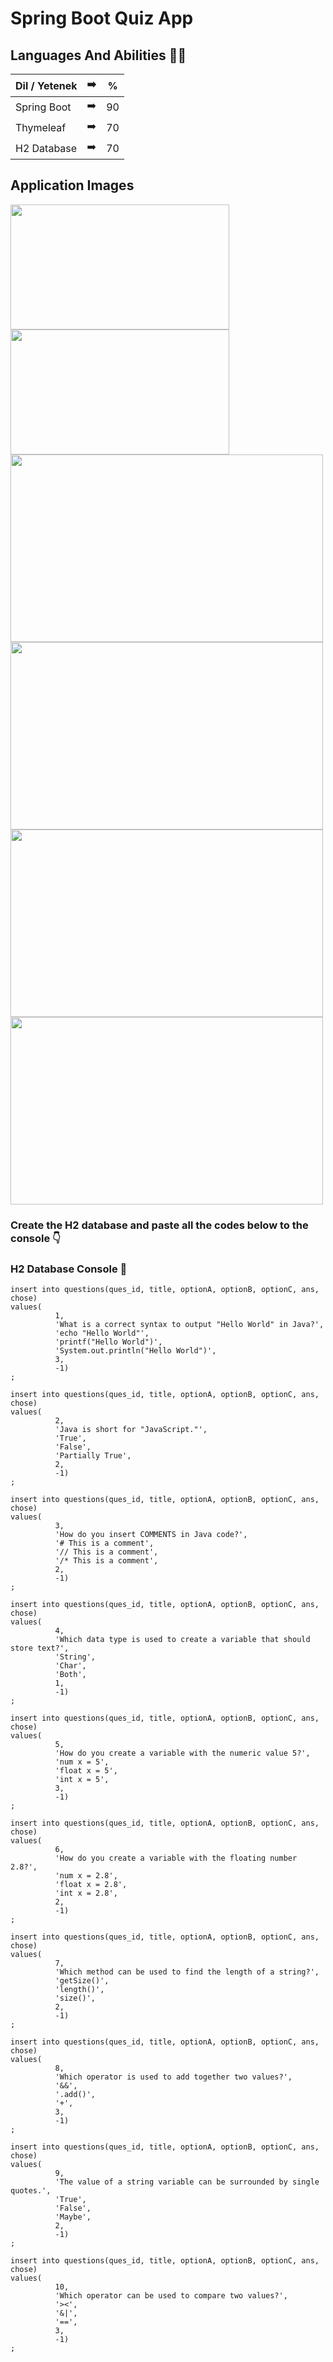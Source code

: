 # Spring Boot Quiz App

 ## Languages And Abilities 👩‍💻

| Dil / Yetenek | :arrow_right: | % |
| ------------- |:-------------:|:-------------:|
| Spring Boot | :arrow_right: | 90 |
| Thymeleaf | :arrow_right: | 70 |
| H2 Database | :arrow_right: | 70 |

## Application Images

<a href="https://github.com/Buse5/QuizApp/blob/main/images/proje1.PNG" target="_blank">
<img src="https://github.com/Buse5/QuizApp/blob/main/images/proje1.PNG" width="350" height="200" style="max-width:100%;"></a>

<a href="https://github.com/Buse5/QuizApp/blob/main/images/entername.PNG" target="_blank">
<img src="https://github.com/Buse5/QuizApp/blob/main/images/entername.PNG" width="350" height="200" style="max-width:100%;"></a>

<a href="https://github.com/Buse5/QuizApp/blob/main/images/quetions.PNG" target="_blank">
<img src="https://github.com/Buse5/QuizApp/blob/main/images/quetions.PNG" width="500" height="300" style="max-width:100%;"></a>

<a href="https://github.com/Buse5/QuizApp/blob/main/images/questions2.PNG" target="_blank">
<img src="https://github.com/Buse5/QuizApp/blob/main/images/questions2.PNG" width="500" height="300" style="max-width:100%;"></a>

<a href="https://github.com/Buse5/QuizApp/blob/main/images/score.PNG" target="_blank">
<img src="https://github.com/Buse5/QuizApp/blob/main/images/score.PNG" width="500" height="300" style="max-width:100%;"></a>

<a href="https://github.com/Buse5/QuizApp/blob/main/images/scoreTable.PNG" target="_blank">
<img src="https://github.com/Buse5/QuizApp/blob/main/images/scoreTable.PNG" width="500" height="300" style="max-width:100%;"></a>


### Create the H2 database and paste all the codes below to the console 👇 <br/>
### H2 Database Console 💾
```
insert into questions(ques_id, title, optionA, optionB, optionC, ans, chose)
values(
          1,
          'What is a correct syntax to output "Hello World" in Java?',
          'echo "Hello World"',
          'printf("Hello World")',
          'System.out.println("Hello World")',
          3,
          -1)
;

insert into questions(ques_id, title, optionA, optionB, optionC, ans, chose)
values(
          2,
          'Java is short for "JavaScript."',
          'True',
          'False',
          'Partially True',
          2,
          -1)
;

insert into questions(ques_id, title, optionA, optionB, optionC, ans, chose)
values(
          3,
          'How do you insert COMMENTS in Java code?',
          '# This is a comment',
          '// This is a comment',
          '/* This is a comment',
          2,
          -1)
;

insert into questions(ques_id, title, optionA, optionB, optionC, ans, chose)
values(
          4,
          'Which data type is used to create a variable that should store text?',
          'String',
          'Char',
          'Both',
          1,
          -1)
;

insert into questions(ques_id, title, optionA, optionB, optionC, ans, chose)
values(
          5,
          'How do you create a variable with the numeric value 5?',
          'num x = 5',
          'float x = 5',
          'int x = 5',
          3,
          -1)
;

insert into questions(ques_id, title, optionA, optionB, optionC, ans, chose)
values(
          6,
          'How do you create a variable with the floating number 2.8?',
          'num x = 2.8',
          'float x = 2.8',
          'int x = 2.8',
          2,
          -1)
;

insert into questions(ques_id, title, optionA, optionB, optionC, ans, chose)
values(
          7,
          'Which method can be used to find the length of a string?',
          'getSize()',
          'length()',
          'size()',
          2,
          -1)
;

insert into questions(ques_id, title, optionA, optionB, optionC, ans, chose)
values(
          8,
          'Which operator is used to add together two values?',
          '&&',
          '.add()',
          '+',
          3,
          -1)
;

insert into questions(ques_id, title, optionA, optionB, optionC, ans, chose)
values(
          9,
          'The value of a string variable can be surrounded by single quotes.',
          'True',
          'False',
          'Maybe',
          2,
          -1)
;

insert into questions(ques_id, title, optionA, optionB, optionC, ans, chose)
values(
          10,
          'Which operator can be used to compare two values?',
          '><',
          '&|',
          '==',
          3,
          -1)
;
```
